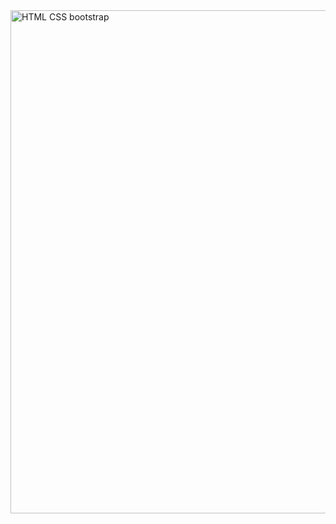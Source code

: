 

<img width="805" alt="HTML   CSS   bootstrap" src="https://user-images.githubusercontent.com/38569463/187436985-1b773a6d-8110-40eb-998b-a057bdfa16aa.png">




